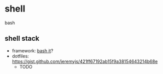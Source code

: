 # shell

bash

## shell stack

- framework: [bash it](https://github.com/Bash-it/bash-it)?
- dotfiles: https://gist.github.com/jeremyjs/421ff67192ab15f9a38154643214b68e
  - TODO
